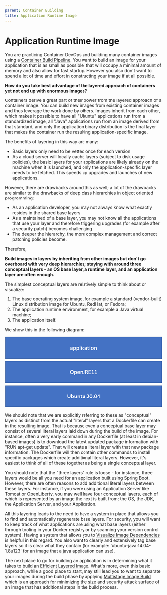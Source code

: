 ```yaml
---
parent: Container Building
title: Application Runtime Image
---
```

# Application Runtime Image

You are practicing Container DevOps and building many container images using a [Container Build Pipeline](docker-build-pipeline.md).  You want to build an image for your application that is as small as possible, that will occupy a minimal amount of memory and also allow for fast startup.  However you also don't want to spend a lot of time and effort in constructing your image if at all possible.

**How do you take best advantage of the layered approach of containers yet not end up with enormous images?**

Containers derive a great part of their power from the layered approach of a container image. You can build new images from existing container images and thus leverage the work done by others. Images inherit from each other, which makes it possible to have all "Ubuntu" applications run from a standardized image, all "Java" applications run from an image derived from that standard, and only the application binary distribution is the final layer that makes the container run the resulting application-specific image.

The benefits of layering in this way are many:

* Basic layers only need to be vetted once for each version
* As a cloud server will locally cache layers (subject to disk usage policies), the basic layers for your applications are likely already on the machine when it is launched, and only the application-specific layer needs to be fetched. This speeds up upgrades and launches of new applications.

However, there are drawbacks around this as well; a lot of the drawbacks are similar to the drawbacks of deep class hierarchies in object oriented programming:

* As an application developer, you may not always know what exactly resides in the shared base layers
* As a maintained of a base layer, you may not know all the applications that use your layer and therefore triggering upgrades (for example after a security patch) becomes challenging
* The deeper the hierarchy, the more complex management and correct patching policies become.

Therefore,

**Build images in layers by inheriting from other images but don't go overboard with very deep hierarchies; staying with around three conceptual layers - an OS base layer, a runtime layer, and an application layer are often enough.**

The simplest conceptual layers are relatively simple to think about or visualize:

1. The base operating system image, for example a standard (vendor-built) Linux distribution image for Ubuntu, RedHat, or Fedora; 
2. The application runtime environment, for example a Java virtual machine;
3. The application itself.

We show this in the following diagram:

![Image Layers](../assets/ConceptualLayers.png)

We should note that we are explicitly referring to these as "conceptual" layers as distinct from the actual "literal" layers that a Dockerfile can create in the resulting image.  That is because even a conceptual base layer may consist of several literal layers laid down during the build of the image. For instance, often a very early command in any Dockerfile (at least in debian-based images) is to download the latest updated package information with "RUN apt-get update".  That will create a literal layer with that new package information.  The Dockerfile will then contain other commands to install specific packages which create additional literal layers.  However, it's easiest to think of all of these together as being a single conceptual layer. 

You should note that the "three layers" rule is loose - for instance, three layers would be all you need for an application built using Spring Boot. However, there are often reasons to add additional literal layers between these layers.  For instance, if you were using an Application Server like Tomcat or OpenLiberty, you may well have four conceptual layers, each of which is represented by an image the next is built from; the OS, the JDK, the Application Server, and your Application.  

All this layering leads to the need to have a system in place that allows you to find and automatically regenerate base layers. For security, you will want to keep track of what applications are using what base layers (either through tooling in your Docker registry or by scanning your version control system). Having a system that allows you to [Visualize Image Dependencies](Visualize-Image-Dependencies.md) is helpful in this regard. You also want to clearly and extensively tag base layers so it is clear what they contain (for example: 'ubuntu-java:14.04-1.8u123' for an image that a java application can use). 

The next place to go for building an application is in determining what it takes to build an [Efficient Layered Image](Efficiently-Layered-Image.md).  What's more, even this basic approach, while a good place to start, may still lead you to want to separate your images during the build phase by applying [Multistage Image Build](multistage-image-build.md) which is an approach for minimizing the size and security attack surface of an image that has additional steps in the build process.  
